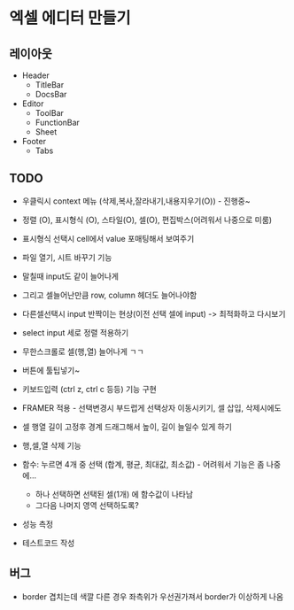 # 엑셀 에디터 만들기

## 레이아웃

- Header
  - TitleBar
  - DocsBar
- Editor
  - ToolBar
  - FunctionBar
  - Sheet
- Footer
  - Tabs

## TODO 
- 우클릭시 context 메뉴 (삭제,복사,잘라내기,내용지우기(O)) - 진행중~
- 정렬 (O), 표시형식 (O), 스타일(O), 셀(O), 편집박스(어려워서 나중으로 미룸)
- 표시형식 선택시 cell에서 value 포매팅해서 보여주기
- 파일 열기, 시트 바꾸기 기능
- 말칠때 input도 같이 늘어나게
- 그리고 셀늘어난만큼 row, column 헤더도 늘어나야함
- 다른셀선택시 input 반짝이는 현상(이전 선택 셀에 input) -> 최적화하고 다시보기
- select input 세로 정렬 적용하기
- 무한스크롤로 셀(행,열) 늘어나게 ㄱㄱ
- 버튼에 툴팁넣기~
- 키보드입력 (ctrl z, ctrl c 등등) 기능 구현
- FRAMER 적용 - 선택변경시 부드럽게 선택상자 이동시키기, 셀 삽입, 삭제시에도
- 셀 행열 길이 고정후 경계 드래그해서 높이, 길이 늘일수 있게 하기
- 행,셀,열 삭제 기능
- 함수: 누르면 4개 중 선택 (합계, 평균, 최대값, 최소값) - 어려워서 기능은 좀 나중에...
  - 하나 선택하면 선택된 셀(1개) 에 함수값이 나타남
  - 그다음 나머지 영역 선택하도록?

- 성능 측정
- 테스트코드 작성

## 버그

- border 겹치는데 색깔 다른 경우 좌측위가 우선권가져서 border가 이상하게 나옴